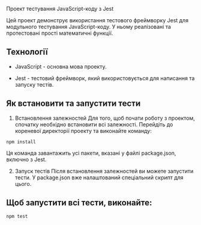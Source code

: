 Проект тестування JavaScript-коду з Jest

Цей проект демонструє використання тестового фреймворку Jest для модульного тестування JavaScript-коду. У ньому реалізовані та протестовані прості математичні функції.

## Технології

- JavaScript - основна мова проекту.

- Jest - тестовий фреймворк, який використовується для написання та запуску тестів.

## Як встановити та запустити тести

1. Встановлення залежностей
   Для того, щоб почати роботу з проектом, спочатку необхідно встановити всі залежності. Перейдіть до кореневої директорії проекту та виконайте команду:

`npm install`

Ця команда завантажить усі пакети, вказані у файлі package.json, включно з Jest.

2. Запуск тестів
   Після встановлення залежностей ви можете запустити тести. У package.json вже налаштований спеціальний скрипт для цього.

## Щоб запустити всі тести, виконайте:

`npm test`
